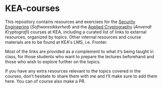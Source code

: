 # KEA-courses

This repository contains resources and exercises for the [Security Engineering](./Security-Engineering/SE_resources.md) (_Softwaresikkerhed_) and the [Applied Cryptography](./Applied-Cryptography/crypto_resources.md) (_Anvendt Kryptografi_) courses at KEA, including a curated list of links to external resources, organized by topics.
Other internal resources and course materials are to be found at KEA's LMS, i.e. Fronter.

Most of the links are provided as a complement to what it’s being taught in class, for those students who want to prepare the lectures beforehand and those who wish to explore further on the topics.

If you have any extra resources relevant to the topics covered in the courses, don’t hesitate to share them with me and I’ll make sure to add them here. You can of course also make a PR.